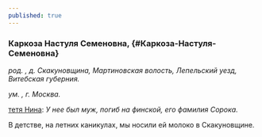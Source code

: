 ```yaml
---
published: true
---
```


### Каркоза Настуля Семеновна,  {#Каркоза-Настуля-Семеновна}

_род. , д. Скакуновщина, Мартиновская волость, Лепельский уезд, Витебская губерния._

_ум. , г. Москва._

[тетя Нина](#Шаппо-Нина-Николаевна): _У нее был муж, погиб на финской, его фамилия Сорока._

В детстве, на летних каникулах, мы носили ей молоко в Скакуновщине.
        
